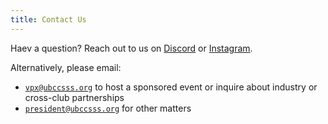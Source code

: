 ```yaml
---
title: Contact Us
---
```


Haev a question? Reach out to us on [Discord](/discord) or
[Instagram](https://www.instagram.com/ubc_csss).

Alternatively, please email:
- [`vpx@ubccsss.org`](mailto:vpx@ubccsss.org) to host a sponsored event or inquire about industry or cross-club partnerships
- [`president@ubccsss.org`](mailto:president@ubccsss.org) for other matters

[comment]: <> (`csss [at] ubccsss [dot] org`)
